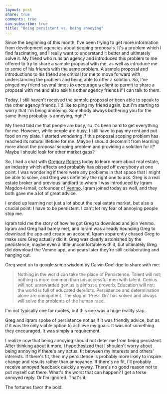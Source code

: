 ```yaml
---
layout: post
share: true
comments: true
can-subscribe: true
title: "Being persistent vs. being annoying"
---
```


Since the beginning of this month, I've been trying to get more information from development agencies about scoping proposals. It's a problem which I find fascinating, and I really want to understand it better and ultimately solve it. My friend who runs an agency and introduced this problem to me offered to try to share a sample proposal with me, as well as introduce me to some of his friends with the same problem. A sample proposal and introductions to his friend are critical for me to move forward with understanding the problem and being able to offer a solution. So, I've pinged my friend several times to encourage a client to permit to share a proposal with me and also ask his other agency friends if I can talk to them.

Today, I still haven't received the sample proposal or been able to speak to the other agency friends. I'd like to ping my friend again, but I'm starting to worry that I'm being annoying. Somebody always bothering you for the same thing probably is annoying, right?

My friend told me that people are busy, so it's been hard to get everything for me. However, while people are busy, I still have to pay my rent and put food on my plate. I started wondering if this proposal scoping problem has reached its natural lifetime for me. Maybe I should decommit from learning more about the proposal scoping problem and providing a solution for it? Maybe I should look for other market gaps?

So, I had a chat with <a href="http://gregoryrogers.com/" target="_blank">Gregory Rogers</a> today to learn more about real estate, an industry which affects and probably has pissed off everybody at one point. I was wondering if there were any problems in that space that I might be able to solve, and Greg was definitely the right one to ask. Greg is a real estate broker and previous landlord to whom I was introduced by Iqram Magdon-Ismail, cofounder of <a href="https://venmo.com/" target="_blank">Venmo</a>. Iqram joined today as well, and they both gave me a lot of great advice.

I ended up learning not just a lot about the real estate market, but also a crucial point: I have to be persistent. I can't let my fear of annoying people stop me.

Iqram told me the story of how he got Greg to download and join Venmo. Iqram and Greg had barely met, and Iqram was already hounding Greg to download the app and create an account. Iqram apparently chased Greg to make sure Greg actually did it. Greg was clearly astonished by the persistence, maybe even a little uncomfortable with it, but ultimately Greg did download the Venmo app, and years later they're still collaborating and hanging out.

Greg went on to google some wisdom by Calvin Coolidge to share with me:

> Nothing in the world can take the place of Persistence. Talent will not; nothing is more common than unsuccessful men with talent. Genius will not; unrewarded genius is almost a proverb. Education will not; the world is full of educated derelicts. Persistence and determination alone are omnipotent. The slogan 'Press On' has solved and always will solve the problems of the human race.

I'm not typically one for quotes, but this one was a huge reality slap.

Greg and Iqram spoke of persistence not as if it was friendly advice, but as if it was the only viable option to achieve my goals. It was not something they encouraged. It was simply a requirement.

I realize now that being annoying should not deter me from being persistent. After thinking about it more, I hypothesized that I shouldn't worry about being annoying if there's any actual fit between my interests and others' interests. If there's fit, then my persistence is probably more likely to inspire change and results rather than annoyance. If there's no fit, I'll probably receive annoyed feedback quickly anyway. There's no good reason not to put myself out there. What's the worst that can happen? I get a terse annoyed reply. Or I'm ignored. That's it.

The fortunes favor the bold.